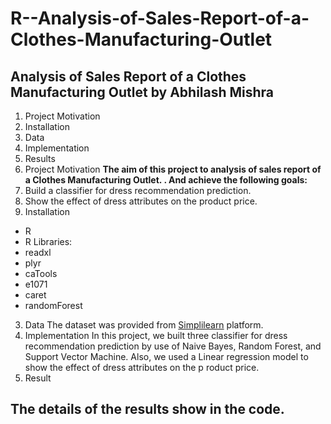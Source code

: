 # R--Analysis-of-Sales-Report-of-a-Clothes-Manufacturing-Outlet

## Analysis of Sales Report of a Clothes Manufacturing Outlet by Abhilash Mishra
1. Project Motivation
2. Installation
3. Data
4. Implementation
5. Results
1. Project Motivation
**The aim of this project to analysis of sales report of a Clothes Manufacturing Outlet. . And achieve the following
goals:**
1. Build a classifier for dress recommendation prediction.
2. Show the effect of dress attributes on the product price.
2. Installation
- R
- R Libraries:
- readxl
- plyr
- caTools
- e1071
- caret
- randomForest
3. Data
The dataset was provided from [Simplilearn](https://www.simplilearn.com/) platform.
4. Implementation
In this project, we built three classifier for dress recommendation prediction by use of Naive Bayes, Random Forest,
and Support Vector Machine. Also, we used a Linear regression model to show the effect of dress attributes on the p
roduct price.
5. Result
## The details of the results show in the code.
